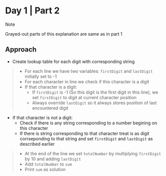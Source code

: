 # Day 1 | Part 2

>[!NOTE]
>Grayed-out parts of this explanation are same as in part 1

## Approach
- Create lookup table for each digit with corresponding string
> - For each line we have two variables: ``firstDigit`` and ``lastDigit`` initially set to -1
> - For each character in line we check if this character is a digit
> - If that character is a digit:
>    - If ``firstDigit`` is -1 (So this digit is the first digit in this line), we set ``firstDigit`` to digit at current character position
>   - Always override ``lastDigit`` so it always stores position of last encountered digit
- If that character is not a digit:
    - Check if there is any string corresponding to a number begining on this character
    - If there is string corresponding to that character treat is as digit corrseponding to that string and set ``firstDigit`` and ``lastDigit`` as described earlier  

> - At the end of the line we set ``totalNumber`` by multiplying ``firstDigit`` by 10 and adding ``lastDigit``
> - Add ``totalNumber`` to ``sum``
> - Print ``sum`` as solution
